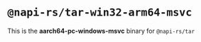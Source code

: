 # `@napi-rs/tar-win32-arm64-msvc`

This is the **aarch64-pc-windows-msvc** binary for `@napi-rs/tar`
